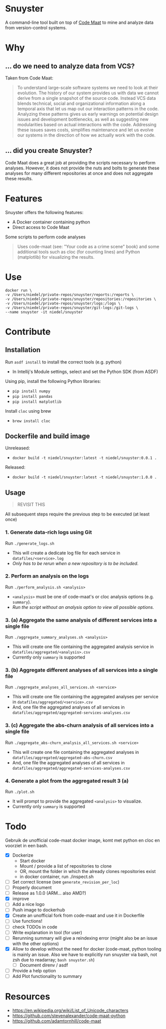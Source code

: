 
# Snuyster

A command-line tool built on top of [Code Maat](https://github.com/adamtornhill/code-maat) to mine and analyze data from version-control systems.

# Why

## ... do we need to analyze data from VCS?
Taken from Code Maat:
> To understand large-scale software systems we need to look at their evolution. The history of our system provides us with data we cannot derive from a single snapshot of the source code. Instead VCS data blends technical, social and organizational information along a temporal axis that let us map out our interaction patterns in the code. Analyzing these patterns gives us early warnings on potential design issues and development bottlenecks, as well as suggesting new modularities based on actual interactions with the code. Addressing these issues saves costs, simplifies maintenance and let us evolve our systems in the direction of how we actually work with the code.

## ... did you create Snuyster?

Code Maat does a great job at providing the scripts necessary to perform analyses. However, it does not provide the nuts and bolts to generate these analyses for many different repositories at once and does not aggregate these results.

# Features

Snuyster offers the following features:

- A Docker container containing python
- Direct access to Code Maat

Some scripts to perform code analyses

> Uses code-maat (see: "Your code as a crime scene" book) and some additional tools such as cloc (for counting lines) and Python (matplotlib) for visualizing the results.

# Use

```
docker run \
-v /Users/niedel/private-repos/snuyster/reports:/reports \
-v /Users/niedel/private-repos/snuyster/repositories:/repositories \
-v /Users/niedel/private-repos/snuyster/logs:/logs \
-v /Users/niedel/private-repos/snuyster/git-logs:/git-logs \
--name snuyster -it niedel/snuyster
```

# Contribute

## Installation

Run `asdf install` to install the correct tools (e.g. python)

- In Intellij's Module settings, select and set the Python SDK (from ASDF) 

Using pip, install the following Python libraries:

- `pip install numpy`
- `pip install pandas`
- `pip install matplotlib`

Install `cloc` using brew
- `brew install cloc`

## Dockerfile and build image

Unreleased:

- `docker build -t niedel/snuyster:latest -t niedel/snuyster:0.0.1 .`

Released:

- `docker build -t niedel/snuyster:latest -t niedel/snuyster:1.0.0 .`

## Usage

> REVISIT THIS

All subsequent steps require the previous step to be executed (at least once)

### 1. Generate data-rich logs using Git
Run `./generate_logs.sh`

- This will create a dedicate log file for each service in `datafiles/<service>.log`
- _Only has to be rerun when a new repository is to be included._

### 2. Perform an analysis on the logs
Run `./perform_analysis.sh <analysis>`

- `<analysis>` must be one of code-maat's or cloc analysis options (e.g. `summary`).
- _Run the script without an analysis option to view all possible options._

### 3. (a) Aggregate the same analysis of different services into a single file
Run `./aggregate_summary_analyses.sh <analysis>` 

- This will create one file containing the aggregated analysis service in `datafiles/aggregated/<analysis>.csv`
- Currently only `summary` is supported

### 3. (b) Aggregate different analyses of all services into a single file
Run `./aggregate_analyses_all_services.sh <service>`

- This will create one file containing the aggregated analyses per service in `datafiles/aggregated/<service>.csv`
- And, one file the aggregated analyses of all services in `datafiles/aggregated/aggregated-services-analyses.csv`

### 3. (c) Aggregate the abs-churn analysis of all services into a single file
Run `./aggregate_abs-churn_analysis_all_services.sh <service>`

- This will create one file containing the aggregated analyses in `datafiles/aggregated/aggregated-abs-churn.csv`
- And, one file the aggregated analyses of all services in `datafiles/aggregated/aggregated-services-analyses.csv`


### 4. Generate a plot from the aggregated result 3 (a)

Run `./plot.sh`

- It will prompt to provide the aggregated `<analysis>` to visualize.
- Currently only `summary` is supported

# Todo

Gebruik de unofficial code-maat docker image, komt met python en cloc en voorziet in een bash.

- [x] Dockerize
  - Start docker
  - Mount / provide a list of repositories to clone
  - OR, mount the folder in which the already clones repositories exist
  - in docker container, run ./inspect.sh
- [ ] Set correct license (see `generate_revision_per_loc`)
- [ ] Properly document
- [ ] Release as 1.0.0 (ARM... also AMD?)
- [x] improve
- [ ] Add a nice logo
- [ ] Push image to dockerhub
- [x] Create an unofficial fork from code-maat and use it in Dockerfile
- [ ] Use functions!
- [ ] check TODOs in code
- [ ] Write explanation in tool (for user)
- [ ] Rerunning summary will give a reindexing error (might also be an issue with the other options)
- [x] Allow to develop without the need for docker (code-maat, python tooling is mainly an issue. Also we have to explicitly run snuyster via bash, not zsh due to readarray; `bash snuyster.sh`)
  - [ ] Document direnv / asdf
- [ ] Provide a help option
- [ ] Add Plot functionality to summary

# Resources

- https://en.wikipedia.org/wiki/List_of_Unicode_characters
- https://github.com/stevenalexander/code-maat-python
- https://github.com/adamtornhill/code-maat
